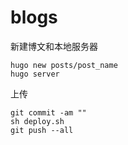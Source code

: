 # blogs
新建博文和本地服务器
```
hugo new posts/post_name
hugo server
```
上传
```
git commit -am ""
sh deploy.sh
git push --all
```